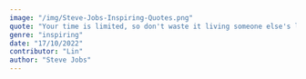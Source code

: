 ```yaml
---
image: "/img/Steve-Jobs-Inspiring-Quotes.png"
quote: "Your time is limited, so don't waste it living someone else's life."
genre: "inspiring"
date: "17/10/2022"
contributor: "Lin"
author: "Steve Jobs"
---
```

